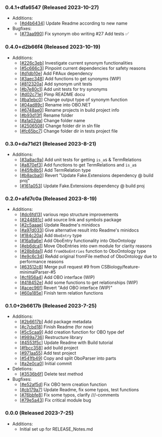 ### 0.4.1+dfa6547 (Released 2023-10-27)
* Additions:
    * [[#d4b6434](https://github.com/CSBiology/OBO.NET/commit/d4b6434bed77c96ad4c808effa87e20c4eabd18d)] Update Readme according to new name
* Bugfixes:
    * [[#73aa990](https://github.com/CSBiology/OBO.NET/commit/73aa99076164e1d9ad2b7cfe59e49e40a48f19dc)] Fix synonym obo writing #27 Add tests :white_check_mark:

### 0.4.0+d2b66f4 (Released 2023-10-19)
* Additions:
    * [[#226c3eb](https://github.com/CSBiology/OBO.NET/commit/226c3eb371b537d8799d3c44a01f9e064062ceda)] Investigate current synonym functionalities
    * [[#5c666c3](https://github.com/CSBiology/OBO.NET/commit/5c666c3351513d04d29e2f26ff825a9d57bcce59)] Pinpoint current dependencies for safety reasons
    * [[#d1db10e](https://github.com/CSBiology/OBO.NET/commit/d1db10e26d3fc2be337ae702e3f8b733ffad5ca2)] Add F#Aux dependency
    * [[#3aec348](https://github.com/CSBiology/OBO.NET/commit/3aec348e202af19fd13cdb2d54300d8317298bd0)] Add functions to get synonyms (WIP)
    * [[#812320a](https://github.com/CSBiology/OBO.NET/commit/812320abe806f91b3282893a508a2f0b51f0ad55)] Add synonym unit tests
    * [[#b7e80c1](https://github.com/CSBiology/OBO.NET/commit/b7e80c1514e9294541b08704a07b8c6e13dddd6c)] Add unit tests for try synonyms
    * [[#d02c71e](https://github.com/CSBiology/OBO.NET/commit/d02c71efe549e1913ad9cf232ebf4dc06ee30e70)] Pimp README docu
    * [[#ba1ebc0](https://github.com/CSBiology/OBO.NET/commit/ba1ebc09b2b34679e2a7ee4be2c82469ac3348c0)] Change output type of synonym function
    * [[#04ad89c](https://github.com/CSBiology/OBO.NET/commit/04ad89c38efd39ef5ee65a30ea7d3eaa8a212b6a)] Rename into OBO.NET
    * [[#6748ae0](https://github.com/CSBiology/OBO.NET/commit/6748ae0a14647ad5d787f9d86be9b4bec69dba10)] Rename projects in build project info
    * [[#b93d13f](https://github.com/CSBiology/OBO.NET/commit/b93d13f6e9234f7c207a4d269058ab218a59d8fd)] Rename folder
    * [[#a1a02da](https://github.com/CSBiology/OBO.NET/commit/a1a02da3b38bce844a6bd3a89fa4ed189929a5ab)] Change folder name
    * [[#2506508](https://github.com/CSBiology/OBO.NET/commit/2506508760c163f4baaf4de5c0212e2a15193ea6)] Change folder dir in sln file
    * [[#fc65bc7](https://github.com/CSBiology/OBO.NET/commit/fc65bc7816588c84ac739000be63f13c98706385)] Change folder dir in tests project file

### 0.3.0+da71d21 (Released 2023-8-21)
* Additions:
    * [[#3a8ac9a](https://github.com/CSBiology/FsOboParser/commit/3a8ac9abbc5a2923fa4f278b6168eb7ccf3dcbee)] Add unit tests for getting `is_a`s & TermRelations
    * [[#a870ef3](https://github.com/CSBiology/FsOboParser/commit/a870ef30cac09b59615f3a6a846ac70063a859e1)] Add functions to get TermRelations and `is_a`s
    * [[#45fb8b5](https://github.com/CSBiology/FsOboParser/commit/45fb8b51aff7ceb64a3c5195a1eac8e1267c96f1)] Add TermRelation type
    * [[#b8acba0](https://github.com/CSBiology/FsOboParser/commit/b8acba095848dfe9fdbed8a923399334a1afc8f7)] Revert "Update Fake.Extensions dependency @ build proj"
    * [[#161a053](https://github.com/CSBiology/FsOboParser/commit/161a053c7b93952d95c4b3abe6bb9419a444a1d0)] Update Fake.Extensions dependency @ build proj

### 0.2.0+afd7c0a (Released 2023-8-19)
* Additions:
    * [[#dc6fd13](https://github.com/CSBiology/FsOboParser/commit/dc6fd1353d84ff8c72fde5bb41dc126a70c5fb8e)] various repo structure improvements
    * [[#244881c](https://github.com/CSBiology/FsOboParser/commit/244881c7b7a5d6ef6bddcd52965022ba4fa4f05a)] add source link and symbols package
    * [[#2c5aaae](https://github.com/CSBiology/FsOboParser/commit/2c5aaae4b332bad0aec40ec61bb231531720782f)] Update Readme's minidocs
    * [[#a97d033](https://github.com/CSBiology/FsOboParser/commit/a97d03339beb3f59600013049333adb2c8898244)] Give alternative result into Readme's minidocs
    * [[#184c20a](https://github.com/CSBiology/FsOboParser/commit/184c20aaa73fa4b82e78bb77f5f332c0a568d5f8)] Add `OboEntry` type
    * [[#16a9a6e](https://github.com/CSBiology/FsOboParser/commit/16a9a6ec97c21b1abe0f6e754888aa6090099464)] Add OboEntry functionality into OboOntology
    * [[#eb6dca1](https://github.com/CSBiology/FsOboParser/commit/eb6dca1188e2e7718642ed847bf0d21971ad0ca5)] Move OboEntries into own module for clarity reasons
    * [[#28b8da1](https://github.com/CSBiology/FsOboParser/commit/28b8da193f6e4ab7a8f6c52af8d355c5ee64e375)] Add `fromOboEntries` function to OboOntology type
    * [[#e9c6c34](https://github.com/CSBiology/FsOboParser/commit/e9c6c34319b35911a6d1fc750e63d99f5b805c50)] ReAdd original fromFile method of OboOntology due to performance reasons
    * [[#63512c8](https://github.com/CSBiology/FsOboParser/commit/63512c89a04081469126aa4af32901efeb23f55d)] Merge pull request #9 from CSBiology/feature-minimalParser-#5
    * [[#cf856a4](https://github.com/CSBiology/FsOboParser/commit/cf856a4ddd4c3709d434399cf6506a0e0b19caf5)] Add OBO interface (WIP)
    * [[#418452e](https://github.com/CSBiology/FsOboParser/commit/418452e285d10f423a9791cf413e7c26b668f672)] Add some functions to get relationships (WIP)
    * [[#acec96f](https://github.com/CSBiology/FsOboParser/commit/acec96fcc705050816b39f65585e4fc7cbd65ee8)] Revert "Add OBO interface (WIP)"
    * [[#60a185e](https://github.com/CSBiology/FsOboParser/commit/60a185e67996074ef8bdf5993a593db1866b0375)] Finish term relation functions

### 0.1.0+2b6617b (Released 2023-7-25)
* Additions:
    * [[#2b6617b](https://github.com/CSBiology/FsOboParser/commit/2b6617bb1b8c885a141e80d5718a10dae72ce09e)] Add package metadata
    * [[#c7cbd18](https://github.com/CSBiology/FsOboParser/commit/c7cbd183aace54370a2c1d8e3b5b198b14b928c4)] Finish Readme (for now)
    * [[#5c5caa9](https://github.com/CSBiology/FsOboParser/commit/5c5caa93238f5d5ec49c0ccc9d9e17e4ddb4cfcb)] Add creation function for OBO type def
    * [[#989a736](https://github.com/CSBiology/FsOboParser/commit/989a736b593692a79f2b3bbd1ae5b498e66e8339)] Restructure library
    * [[#4553f5c](https://github.com/CSBiology/FsOboParser/commit/4553f5cc693970258f6f2742b5f67c0cc63d7585)] Update Readme with Build tutorial
    * [[#fbcc358](https://github.com/CSBiology/FsOboParser/commit/fbcc358b040f49b8f8ab60d50dacd1ecf3cfd471)] add build project
    * [[#971aa55](https://github.com/CSBiology/FsOboParser/commit/971aa55eb0a527aa4a6b8b8b24facf057dfc1637)] Add test project
    * [[#541fb49](https://github.com/CSBiology/FsOboParser/commit/541fb49b35e34bb9b0eaa1f08f4b2fd625d3bc3d)] Copy and split OboParser into parts
    * [[#a2e0ca0](https://github.com/CSBiology/FsOboParser/commit/a2e0ca045c11ff3774c438ee04f4ff4d5935d135)] Initial commit
* Deletions:
    * [[#3536b6f](https://github.com/CSBiology/FsOboParser/commit/3536b6ff0f6fb1df884e6be912e2b4fc49bc142e)] Delete test method
* Bugfixes:
    * [[#e52af5d](https://github.com/CSBiology/FsOboParser/commit/e52af5d351cad07019beb5c19d1f24858518e7d3)] Fix OBO term creation function
    * [[#cb179a7](https://github.com/CSBiology/FsOboParser/commit/cb179a7ac919b4d610c1eb75314af47027fce67a)] Update Readme, fix some typos, test functions
    * [[#76bbfe8](https://github.com/CSBiology/FsOboParser/commit/76bbfe89b62108d36da5a86130cfa280b79ad865)] Fix some typos, clarify ///-comments
    * [[#79e5a43](https://github.com/CSBiology/FsOboParser/commit/79e5a43fb08dc5bac34581428069e6dffc7b8f70)] Fix critical module bug

### 0.0.0 (Released 2023-7-25)
* Additions:
    * Initial set up for RELEASE_Notes.md

